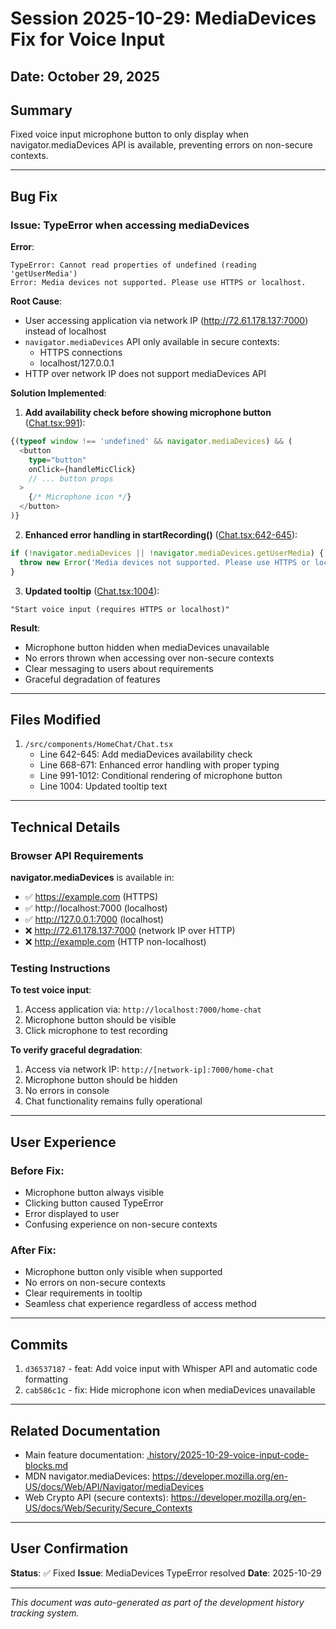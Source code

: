 # Session 2025-10-29: MediaDevices Fix for Voice Input

## Date: October 29, 2025

## Summary
Fixed voice input microphone button to only display when navigator.mediaDevices API is available, preventing errors on non-secure contexts.

---

## Bug Fix

### Issue: TypeError when accessing mediaDevices

**Error**:
```
TypeError: Cannot read properties of undefined (reading 'getUserMedia')
Error: Media devices not supported. Please use HTTPS or localhost.
```

**Root Cause**:
- User accessing application via network IP (http://72.61.178.137:7000) instead of localhost
- `navigator.mediaDevices` API only available in secure contexts:
  - HTTPS connections
  - localhost/127.0.0.1
- HTTP over network IP does not support mediaDevices API

**Solution Implemented**:

1. **Add availability check before showing microphone button** ([Chat.tsx:991](../src/components/HomeChat/Chat.tsx#L991)):
```typescript
{(typeof window !== 'undefined' && navigator.mediaDevices) && (
  <button
    type="button"
    onClick={handleMicClick}
    // ... button props
  >
    {/* Microphone icon */}
  </button>
)}
```

2. **Enhanced error handling in startRecording()** ([Chat.tsx:642-645](../src/components/HomeChat/Chat.tsx#L642-L645)):
```typescript
if (!navigator.mediaDevices || !navigator.mediaDevices.getUserMedia) {
  throw new Error('Media devices not supported. Please use HTTPS or localhost.');
}
```

3. **Updated tooltip** ([Chat.tsx:1004](../src/components/HomeChat/Chat.tsx#L1004)):
```
"Start voice input (requires HTTPS or localhost)"
```

**Result**:
- Microphone button hidden when mediaDevices unavailable
- No errors thrown when accessing over non-secure contexts
- Clear messaging to users about requirements
- Graceful degradation of features

---

## Files Modified

1. `/src/components/HomeChat/Chat.tsx`
   - Line 642-645: Add mediaDevices availability check
   - Line 668-671: Enhanced error handling with proper typing
   - Line 991-1012: Conditional rendering of microphone button
   - Line 1004: Updated tooltip text

---

## Technical Details

### Browser API Requirements

**navigator.mediaDevices** is available in:
- ✅ https://example.com (HTTPS)
- ✅ http://localhost:7000 (localhost)
- ✅ http://127.0.0.1:7000 (localhost)
- ❌ http://72.61.178.137:7000 (network IP over HTTP)
- ❌ http://example.com (HTTP non-localhost)

### Testing Instructions

**To test voice input**:
1. Access application via: `http://localhost:7000/home-chat`
2. Microphone button should be visible
3. Click microphone to test recording

**To verify graceful degradation**:
1. Access via network IP: `http://[network-ip]:7000/home-chat`
2. Microphone button should be hidden
3. No errors in console
4. Chat functionality remains fully operational

---

## User Experience

### Before Fix:
- Microphone button always visible
- Clicking button caused TypeError
- Error displayed to user
- Confusing experience on non-secure contexts

### After Fix:
- Microphone button only visible when supported
- No errors on non-secure contexts
- Clear requirements in tooltip
- Seamless chat experience regardless of access method

---

## Commits

1. `d36537187` - feat: Add voice input with Whisper API and automatic code formatting
2. `cab586c1c` - fix: Hide microphone icon when mediaDevices unavailable

---

## Related Documentation

- Main feature documentation: [.history/2025-10-29-voice-input-code-blocks.md](./2025-10-29-voice-input-code-blocks.md)
- MDN navigator.mediaDevices: https://developer.mozilla.org/en-US/docs/Web/API/Navigator/mediaDevices
- Web Crypto API (secure contexts): https://developer.mozilla.org/en-US/docs/Web/Security/Secure_Contexts

---

## User Confirmation

**Status**: ✅ Fixed
**Issue**: MediaDevices TypeError resolved
**Date**: 2025-10-29

---

*This document was auto-generated as part of the development history tracking system.*
